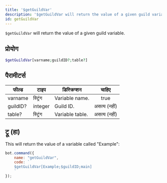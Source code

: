 ```yaml
---
title: '$getGuildVar'
description: '$getGuildVar will return the value of a given guild variable.'
id: getGuildVar
---
```


`$getGuildVar` will return the value of a given guild variable.

## प्रोयोग

```php
$getGuildVar[varname;guildID?;table?]
```

## पैरामीटर्स

| फील्ड    | टाइप     | डिस्क्रिप्शन    |    चाहिए     |
| -------- | -------- | --------------- |:------------:|
| varname  | स्ट्रिंग | Variable name.  |     true     |
| guildID? | integer  | Guild ID.       | असत्य (नहीं) |
| table?   | स्ट्रिंग | Variable table. | असत्य (नहीं) |

## ट्रू (हा)

This will return the value of a variable called "Example":

```javascript
bot.command({
    name: "getGuildVar",
    code: `
    $getGuildVar[Example;$guildID;main]
    `
});
```